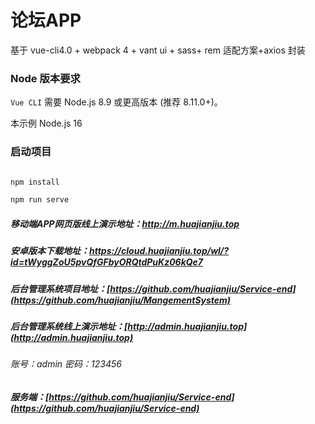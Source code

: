 # 论坛APP

基于 vue-cli4.0 + webpack 4 + vant ui + sass+ rem 适配方案+axios 封装

### Node 版本要求

`Vue CLI` 需要 Node.js 8.9 或更高版本 (推荐 8.11.0+)。

本示例 Node.js 16

### 启动项目

```bash

npm install

npm run serve
```
##### 移动端APP网页版线上演示地址：http://m.huajianjiu.top
##### 安卓版本下载地址：https://cloud.huajianjiu.top/wl/?id=tWyggZoU5pvQfGFbyORQtdPuKz06kQe7
##### 后台管理系统项目地址：[https://github.com/huajianjiu/Service-end](https://github.com/huajianjiu/MangementSystem)
##### 后台管理系统线上演示地址：[http://admin.huajianjiu.top](http://admin.huajianjiu.top)
###### 账号：admin 密码：123456
##### 服务端：[https://github.com/huajianjiu/Service-end](https://github.com/huajianjiu/Service-end)

